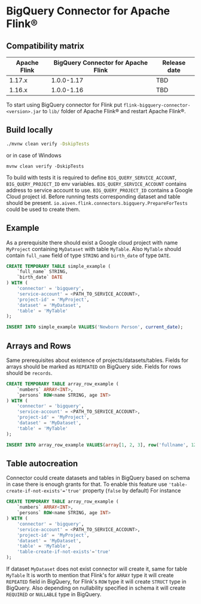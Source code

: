 # BigQuery Connector for Apache Flink®

## Compatibility matrix

| Apache Flink | BigQuery Connector for Apache Flink | Release date |
|--------------|-------------------------------------|--------------|
| 1.17.x       | 1.0.0-1.17                          | TBD          |
| 1.16.x       | 1.0.0-1.16                          | TBD          |

To start using BigQuery connector for Flink put `flink-bigquery-connector-<version>.jar`
to `lib/` folder of Apache Flink® and restart Apache Flink®.

## Build locally
```bash
./mvnw clean verify -DskipTests
```
or in case of Windows
```
mvnw clean verify -DskipTests
```
To build with tests it is required to define `BIG_QUERY_SERVICE_ACCOUNT`, `BIG_QUERY_PROJECT_ID` env variables.
`BIG_QUERY_SERVICE_ACCOUNT` contains address to service account to use.
`BIG_QUERY_PROJECT_ID` contains a Google Cloud project id.
Before running tests corresponding dataset and table should be present. 
`io.aiven.flink.connectors.bigquery.PrepareForTests` could be used to create them.

## Example
As a prerequisite there should exist a Google cloud project with name `MyProject` containing `MyDataset` with table `MyTable`.
Also `MyTable` should contain `full_name` field of type `STRING` and `birth_date` of type `DATE`. 
```sql
CREATE TEMPORARY TABLE simple_example (
    `full_name` STRING,
    `birth_date` DATE
) WITH (
    'connector' = 'bigquery',
    'service-account' = <PATH_TO_SERVICE_ACCOUNT>,
    'project-id' = 'MyProject',
    'dataset' = 'MyDataset',
    'table' = 'MyTable'
);
```

```sql
INSERT INTO simple_example VALUES('Newborn Person', current_date);
```

## Arrays and Rows
Same prerequisites about existence of projects/datasets/tables.
Fields for arrays should be marked as `REPEATED` on BigQuery side.
Fields for rows should be `records`.
```sql
CREATE TEMPORARY TABLE array_row_example (
    `numbers` ARRAY<INT>,
    `persons` ROW<name STRING, age INT>
) WITH (
    'connector' = 'bigquery',
    'service-account' = <PATH_TO_SERVICE_ACCOUNT>,
    'project-id' = 'MyProject',
    'dataset' = 'MyDataset',
    'table' = 'MyTable'
);
```

```sql
INSERT INTO array_row_example VALUES(array[1, 2, 3], row('fullname', 123));
```

## Table autocreation
Connector could create datasets and tables in BigQuery based on schema in case there is enough grants for that.
To enable this feature use `'table-create-if-not-exists'='true'` property (`false` by default)
For instance
```sql
CREATE TEMPORARY TABLE array_row_example (
    `numbers` ARRAY<INT>,
    `persons` ROW<name STRING, age INT>
) WITH (
    'connector' = 'bigquery',
    'service-account' = <PATH_TO_SERVICE_ACCOUNT>,
    'project-id' = 'MyProject',
    'dataset' = 'MyDataset',
    'table' = 'MyTable',
    'table-create-if-not-exists'='true'
);
```
If dataset `MyDataset` does not exist connector will create it, same for table `MyTable`
It is worth to mention that Flink's for `ARRAY` type it will create `REPEATED` field in BigQuery,
for Flink's `ROW` type it will create `STRUCT` type in BigQuery. Also depending on nullability specified in schema 
it will create `REQUIRED` or `NULLABLE` type in BigQuery.
